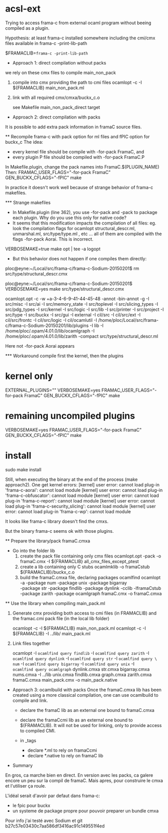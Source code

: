 # acsl-ext
Trying to access frama-c from external ocaml program without beeing compiled as a plugin.

Hypothesis: at least frama-c installed somewhere including the cmi/cmx files
available in frama-c -print-lib-path

$FRAMACLIB=`frama-c -print-lib-path`

* Approach 1: direct compilation without packs

we rely on these cmx files to compile main_non_pack
1. compile into cmx providing the path to cmi files
   ocamlopt -c -I ${FRAMACLIB} main_non_pack.ml

2. link with all required cmx/cmxa/buckx_c.o

   see Makefile main_non_pack_direct target

* Approach 2: direct compilation with packs

It is possible to add extra pack information in framaC source files.

** Recompile frama-c with pack option for ml files and fPIC option for buckx_c
The idea: 
- every kernel file should be compile with -for-pack FramaC, and
- every plugin P file should be compiled with -for-pack FramaC.P

In Makefile.plugin, change the pack names into FramaC.$(PLUGIN_NAME)
Then:
FRAMAC_USER_FLAGS="-for-pack FramaC" GEN_BUCKX_CFLAGS="-fPIC" make

In practice it doesn't work well because of strange behavior of frama-c
makefiles.

*** Strange makefiles 

- In Makefile.plugin (line 362), you use -for-pack and -pack to package each plugin. Why
  do you use this only for native code?
- It seems that this modification impacts the compilation of all files:
  eg. look the compilation flags for ocamlopt structural_descr.ml,
  unmarshal.ml, src/type/type.ml , etc ... all of them are compiled with the
  flags -for-pack Aorai. This is incorrect.

VERBOSEMAKE=true make opt | tee -a logopt

- But this behavior does not happen if one compiles them directly: 

ploc@eyne:~/Local/src/frama-c/frama-c-Sodium-20150201$ rm src/type/structural_descr.cmx

ploc@eyne:~/Local/src/frama-c/frama-c-Sodium-20150201$ VERBOSEMAKE=yes make src/type/structural_descr.cmx

ocamlopt.opt -c -w +a-3-4-6-9-41-44-45-48 -annot -bin-annot  -g -I src/misc -I
src/ai -I src/memory_state -I src/toplevel -I src/slicing_types -I src/pdg_types
-I src/kernel -I src/logic -I src/lib -I src/printer -I src/project -I src/type
-I src/buckx -I src/gui -I external -I cil/src -I cil/src/ext -I cil/src/frontc
-I cil/src/logic -I cil/ocamlutil -I
/home/ploc/Local/src/frama-c/frama-c-Sodium-20150201/lib/plugins -I lib -I
/home/ploc/.opam/4.01.0/lib/ocamlgraph  -I /home/ploc/.opam/4.01.0/lib/zarith
-compact src/type/structural_descr.ml

Here not -for-pack Aorai appears

*** Workaround
compile first the kernel, then the plugins

# kernel only
EXTERNAL_PLUGINS="" VERBOSEMAKE=yes FRAMAC_USER_FLAGS="-for-pack FramaC" GEN_BUCKX_CFLAGS="-fPIC" make

# remaining uncompiled plugins
VERBOSEMAKE=yes FRAMAC_USER_FLAGS="-for-pack FramaC" GEN_BUCKX_CFLAGS="-fPIC" make

# install
sudo make install

Still, when executing the binary at the end of the process (make
approach2). One get kernel errors:
[kernel] user error: cannot load plug-in 'frama-c-aorai': cannot load module
[kernel] user error: cannot load plug-in 'frama-c-obfuscator': cannot load module
[kernel] user error: cannot load plug-in 'frama-c-report': cannot load module
[kernel] user error: cannot load plug-in 'frama-c-security_slicing': cannot load module
[kernel] user error: cannot load plug-in 'frama-c-wp': cannot load module

It looks like frama-c library doesn't find the cmxs.

But the binary frama-c seems ok with those plugins.


** Prepare the library/pack framaC.cmxa 

  - Go into the folder lib
    1. create the pack file containing only cmx files
       ocamlopt.opt -pack -o framaC.cmx -I ${FRAMACLIB} all_cmx_files_except_ptest
    2. create a lib containing only C stubs
       ocamlmklib -o framaCstub ${FRAMACLIB}/buckx_c.o
    3. build the framaC.cmxa file, declaring packages
       ocamlfind ocamlopt -a  -package num -package  unix -package bigarray \
       -package str -package findlib -package dynlink -cclib -lframaCstub \
       -package zarith  -package ocamlgraph  framaC.cmx -o framaC.cmxa

** Use the library when compiling main_pack.ml

   1. Generate cmx providing both access to cmi files (in FRAMACLIB) and the
      framac.cmi pack file (in the local lib folder)
      
      ocamlopt -c -I ${FRAMACLIB} main_non_pack.ml 
      ocamlopt -c -I ${FRAMACLIB} -I ../lib/ main_pack.ml 

   2. Link files together

      ocamlopt -I `ocamlfind query findlib` -I `ocamlfind query zarith` -I \
      `ocamlfind query dynlink` -I `ocamlfind query str` -I `ocamlfind query \
      num` -I `ocamlfind query bigarray` -I `ocamlfind query unix` -I \
      `ocamlfind query ocamlgraph` dynlink.cmxa str.cmxa bigarray.cmxa \
      nums.cmxa -I ../lib unix.cmxa findlib.cmxa graph.cmxa zarith.cmxa \
      framaC.cmxa main_pack.cmx -o main_pack.native



* Approach 3: ocamlbuild with packs
  Once the framaC.cmxa lib has been created using a more classical compilation,
  one can use ocamlbuild to compile and link.

  - declare the framaC lib as an external one bound to framaC.cmxa
  - declare the framaCcmi lib as an external one bound to $(FRAMACLIB).
    It will not be used for linking, only to provide access to compiled CMI.

  - in _tags
    - declare *.ml to rely on framaCcmi
    - declare *.native to rely on framaC lib 

* Summary 

En gros, ca marche bien en direct. En version avec les packs, ca galere encore
un peu sur la compil de framaC. Mais apres, pour construire le cmxa et
l'utiliser ça roule.

L'idéal serait d'avoir par defaut dans frama-c:
- le fpic pour buckx
- un systeme de package propre pour pouvoir preparer un bundle cmxa

Pour info j'ai testé avec Sodium et git b27c57e03430c7aa586df3416ac91c149551f4ed
